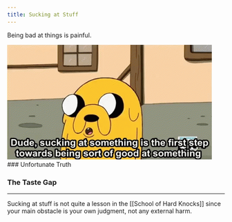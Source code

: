 ```yaml
---
title: Sucking at Stuff
---
```

Being bad at things is painful. 

<img src="../assets/jake.gif">
### Unfortunate Truth


### The Taste Gap

---
Sucking at stuff is not quite a lesson in the [[School of Hard Knocks]] since your main obstacle is your own judgment, not any external harm.